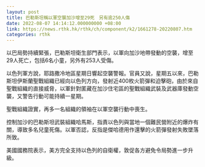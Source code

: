 ```yaml
---
layout: post
title: 巴勒斯坦稱以軍空襲加沙增至29死　另有逾250人傷
date: 2022-08-07 14:14:12.000000000 +08:00
link: https://news.rthk.hk/rthk/ch/component/k2/1661278-20220807.htm
categories: rthk
---
```


以巴局勢持續緊張，巴勒斯坦衛生部門表示，以軍向加沙地帶發動的空襲，增至29人死亡，包括6名小童，另外有253人受傷。

以色列軍方說，耶路撒冷地區星期日響起空襲警報。官員又說，星期五以來，巴勒斯坦伊斯蘭聖戰組織已經向以色列方向，發射近400枚火箭彈和迫擊砲，由於來自聖戰組織的直接威脅，以軍針對匿藏在加沙住宅區的聖戰組織武裝及武器庫發動空襲，又警告行動可能持續一星期。

聖戰組織證實，再多一名組織的領袖在以軍空襲行動中喪生。

控制加沙的巴勒斯坦武裝組織哈馬斯，指責以色列與當地一個難民營附近的爆炸有關，導致多名兒童死傷。以軍否認，反指是傑哈德用作還擊的火箭彈發射失敗墜落所致。

美國國務院表示，美方完全支持以色列的自衛權，敦促各方避免令局勢進一步升級。
